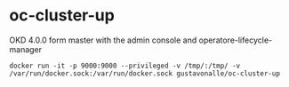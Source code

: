 # oc-cluster-up
OKD 4.0.0 form master with the admin console and operatore-lifecycle-manager

```
docker run -it -p 9000:9000 --privileged -v /tmp/:/tmp/ -v /var/run/docker.sock:/var/run/docker.sock gustavonalle/oc-cluster-up
```
